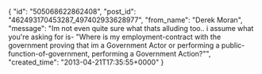  {
   "id": "505068622862408",
   "post_id": "462493170453287_497402933628977",
   "from_name": "Derek Moran",
   "message": "Im not even quite sure what thats alluding too.. i assume what you're asking for is- \"Where is my employment-contract with the government proving that im a Government Actor or performing a public-function-of-government, performing a Government Action?\"",
   "created_time": "2013-04-21T17:35:55+0000"
 }
